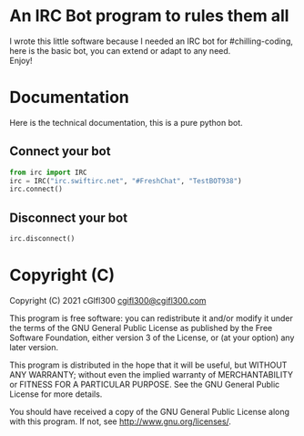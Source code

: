 # An IRC Bot program to rules them all  
 I wrote this little software because I needed an IRC bot for #chilling-coding,
 here is the basic bot, you can extend or adapt to any need.  
 Enjoy!

# Documentation  
Here is the technical documentation, this is a pure python bot.  
## Connect your bot  
```python
from irc import IRC
irc = IRC("irc.swiftirc.net", "#FreshChat", "TestBOT938")
irc.connect()
```  
## Disconnect your bot
```python
irc.disconnect()
```  

# Copyright (C)

Copyright (C) 2021  cGIfl300 <cgifl300@cgifl300.com>

This program is free software: you can redistribute it and/or modify
it under the terms of the GNU General Public License as published by
the Free Software Foundation, either version 3 of the License, or
(at your option) any later version.

This program is distributed in the hope that it will be useful,
but WITHOUT ANY WARRANTY; without even the implied warranty of
MERCHANTABILITY or FITNESS FOR A PARTICULAR PURPOSE.  See the
GNU General Public License for more details.

You should have received a copy of the GNU General Public License
along with this program.  If not, see <http://www.gnu.org/licenses/>.